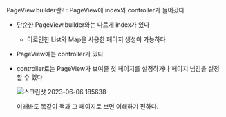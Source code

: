 PageView.builder란? : PageView에 index와 controller가 들어갔다

- 단순한 PageView.builder와는 다르게 index가 있다
    - 이로인한 List와 Map을 사용한 페이지 생성이 가능하다
- PageView에는 controller가 있다
- controller로는 PageView가 보여줄 첫 페이지를 설정하거나 페이지 넘김을 설정 할 수 있다
    
    ![스크린샷 2023-06-06 185638](https://github.com/ljyo2o9/C/assets/126755727/df732675-fb6f-4305-8836-1a8d53fc800e)
    
    이래봐도 똑같이 책과 그 페이지로 보면 이해하기 편하다.  
